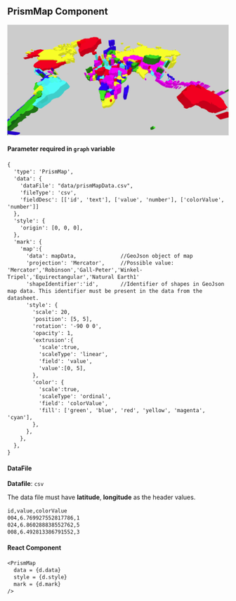 ## PrismMap Component

![PrismMap](../imgs/PrismMap.png)

#### Parameter required in `graph` variable
```
{
  'type': 'PrismMap',
  'data': {
    'dataFile': "data/prismMapData.csv",
    'fileType': 'csv',
    'fieldDesc': [['id', 'text'], ['value', 'number'], ['colorValue', 'number']]
  },
  'style': {
    'origin': [0, 0, 0],
  },
  'mark': {
    'map':{
      'data': mapData,              //GeoJson object of map
      'projection': 'Mercator',     //Possible value: 'Mercator','Robinson','Gall-Peter','Winkel-Tripel','Equirectangular','Natural Earth1'
      'shapeIdentifier':'id',       //Identifier of shapes in GeoJson map data. This identifier must be present in the data from the datasheet.
      'style': {
        'scale': 20,
        'position': [5, 5],
        'rotation': '-90 0 0',
        'opacity': 1,
        'extrusion':{
          'scale':true,
          'scaleType': 'linear',
          'field': 'value',
          'value':[0, 5],
        },
        'color': {
          'scale':true,
          'scaleType': 'ordinal',
          'field': 'colorValue',
          'fill': ['green', 'blue', 'red', 'yellow', 'magenta', 'cyan'],
        },
      },
    },
  },
}
```

#### DataFile

**Datafile**: `csv`

The data file must have **latitude**, **longitude** as the header values.

```
id,value,colorValue
004,6.769927552817786,1
024,6.860288838552762,5
008,6.492813386791552,3
```

#### React Component
```
<PrismMap 
  data = {d.data}
  style = {d.style}
  mark = {d.mark}
/>
```

